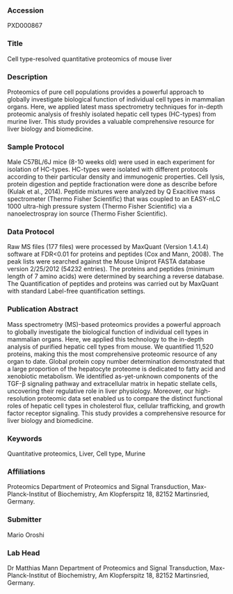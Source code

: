 ### Accession
PXD000867

### Title
Cell type-resolved quantitative proteomics of mouse liver

### Description
Proteomics of pure cell populations provides a powerful approach to globally investigate biological function of individual cell types in mammalian organs. Here, we applied latest mass spectrometry techniques for in-depth proteomic analysis of freshly isolated hepatic cell types (HC-types) from murine liver. This study provides a valuable comprehensive resource for liver biology and biomedicine.

### Sample Protocol
Male C57BL/6J mice (8-10 weeks old) were used in each experiment for isolation of HC-types. HC-types were isolated with different protocols according to their particular density and immunogenic properties. Cell lysis, protein digestion and peptide fractionation were done as describe before (Kulak et al., 2014). Peptide mixtures were analyzed by Q Exacitive mass spectrometer (Thermo Fisher Scientific) that was coupled to an EASY-nLC 1000 ultra-high pressure system (Thermo Fisher Scientific) via a nanoelectrospray ion source (Thermo Fisher Scientific).

### Data Protocol
Raw MS files (177 files) were processed by MaxQuant (Version 1.4.1.4) software at FDR<0.01 for proteins and peptides (Cox and Mann, 2008). The peak lists were searched against the Mouse Uniprot FASTA database version 2/25/2012 (54232 entries). The proteins and peptides (minimum length of 7 amino acids) were determined by searching a reverse database. The Quantification of peptides and proteins was carried out by MaxQuant with standard Label-free quantification settings.

### Publication Abstract
Mass spectrometry (MS)-based proteomics provides a powerful approach to globally investigate the biological function of individual cell types in mammalian organs. Here, we applied this technology to the in-depth analysis of purified hepatic cell types from mouse. We quantified 11,520 proteins, making this the most comprehensive proteomic resource of any organ to date. Global protein copy number determination demonstrated that a large proportion of the hepatocyte proteome is dedicated to fatty acid and xenobiotic metabolism. We identified as-yet-unknown components of the TGF-&#x3b2; signaling pathway and extracellular matrix in hepatic stellate cells, uncovering their regulative role in liver physiology. Moreover, our high-resolution proteomic data set enabled us to compare the distinct functional roles of hepatic cell types in cholesterol flux, cellular trafficking, and growth factor receptor signaling. This study provides a comprehensive resource for liver biology and biomedicine.

### Keywords
Quantitative proteomics, Liver, Cell type, Murine

### Affiliations
Proteomics
Department of Proteomics and Signal Transduction, Max-Planck-Institut of Biochemistry, Am Klopferspitz 18, 82152 Martinsried, Germany.

### Submitter
Mario Oroshi

### Lab Head
Dr Matthias Mann
Department of Proteomics and Signal Transduction, Max-Planck-Institut of Biochemistry, Am Klopferspitz 18, 82152 Martinsried, Germany.


